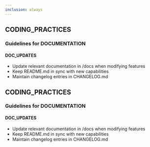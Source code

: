 ```yaml
---
inclusion: always
---
```


## CODING_PRACTICES

### Guidelines for DOCUMENTATION

#### DOC_UPDATES

- Update relevant documentation in /docs when modifying features
- Keep README.md in sync with new capabilities
- Maintain changelog entries in CHANGELOG.md

## CODING_PRACTICES

### Guidelines for DOCUMENTATION

#### DOC_UPDATES

- Update relevant documentation in /docs when modifying features
- Keep README.md in sync with new capabilities
- Maintain changelog entries in CHANGELOG.md

